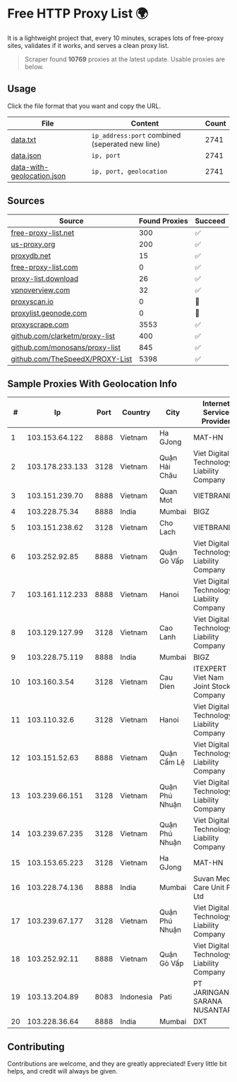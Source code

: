 
# Free HTTP Proxy List 🌍

It is a lightweight project that, every 10 minutes, scrapes lots of free-proxy sites, validates if it works, and serves a clean proxy list.


> Scraper found **10769** proxies at the latest update. Usable proxies are below.

## Usage

Click the file format that you want and copy the URL.


|File|Content|Count|
|----|-------|-----|
|[data.txt](https://raw.githubusercontent.com/themiralay/Proxy-List-World/master/data.txt)|`ip_address:port` combined (seperated new line)|2741|
|[data.json](https://raw.githubusercontent.com/themiralay/Proxy-List-World/master/data.json)|`ip, port`|2741|
|[data-with-geolocation.json](https://raw.githubusercontent.com/themiralay/Proxy-List-World/master/data-with-geolocation.json)|`ip, port, geolocation`|2741|

## Sources

|Source|Found Proxies|Succeed|
|------|-------------|-------|
|[free-proxy-list.net](https://free-proxy-list.net)|300|✅|
|[us-proxy.org](https://www.us-proxy.org)|200|✅|
|[proxydb.net](http://proxydb.net)|15|✅|
|[free-proxy-list.com](https://free-proxy-list.com/?page=&port=&type%5B%5D=http&type%5B%5D=https&up_time=0&search=Search)|0|✅|
|[proxy-list.download](https://www.proxy-list.download/HTTP)|26|✅|
|[vpnoverview.com](https://vpnoverview.com/privacy/anonymous-browsing/free-proxy-servers)|32|✅|
|[proxyscan.io](https://www.proxyscan.io)|0|🚫|
|[proxylist.geonode.com](https://proxylist.geonode.com/api/proxy-list?limit=300&page=1&sort_by=lastChecked&sort_type=desc&protocols=http,https)|0|🚫|
|[proxyscrape.com](https://api.proxyscrape.com/v2/?request=displayproxies&protocol=http&timeout=10000&country=all&ssl=all&anonymity=all)|3553|✅|
|[github.com/clarketm/proxy-list](https://raw.githubusercontent.com/clarketm/proxy-list/master/proxy-list-raw.txt)|400|✅|
|[github.com/monosans/proxy-list](https://raw.githubusercontent.com/monosans/proxy-list/main/proxies/http.txt)|845|✅|
|[github.com/TheSpeedX/PROXY-List](https://raw.githubusercontent.com/TheSpeedX/PROXY-List/master/http.txt)|5398|✅|


## Sample Proxies With Geolocation Info

|#|Ip|Port|Country|City|Internet Service Provider|
|-|--|----|-------|----|-------------------------|
|1|103.153.64.122|8888|Vietnam|Ha GJong|MAT-HN|
|2|103.178.233.133|3128|Vietnam|Quận Hải Châu|Viet Digital Technology Liability Company|
|3|103.151.239.70|8888|Vietnam|Quan Mot|VIETBRANDS|
|4|103.228.75.34|8888|India|Mumbai|BIGZ|
|5|103.151.238.62|3128|Vietnam|Cho Lach|VIETBRANDS|
|6|103.252.92.85|8888|Vietnam|Quận Gò Vấp|Viet Digital Technology Liability Company|
|7|103.161.112.233|8888|Vietnam|Hanoi|Viet Digital Technology Liability Company|
|8|103.129.127.99|3128|Vietnam|Cao Lanh|Viet Digital Technology Liability Company|
|9|103.228.75.119|8888|India|Mumbai|BIGZ|
|10|103.160.3.54|3128|Vietnam|Cau Dien|ITEXPERT Viet Nam Joint Stock Company|
|11|103.110.32.6|3128|Vietnam|Hanoi|Viet Digital Technology Liability Company|
|12|103.151.52.63|8888|Vietnam|Quận Cẩm Lệ|Viet Digital Technology Liability Company|
|13|103.239.66.151|3128|Vietnam|Quận Phú Nhuận|Viet Digital Technology Liability Company|
|14|103.239.67.235|3128|Vietnam|Quận Phú Nhuận|Viet Digital Technology Liability Company|
|15|103.153.65.223|3128|Vietnam|Ha GJong|MAT-HN|
|16|103.228.74.136|8888|India|Mumbai|Suvan Medi Care Unit Pvt Ltd|
|17|103.239.67.177|3128|Vietnam|Quận Phú Nhuận|Viet Digital Technology Liability Company|
|18|103.252.92.11|8888|Vietnam|Quận Gò Vấp|Viet Digital Technology Liability Company|
|19|103.13.204.89|8083|Indonesia|Pati|PT JARINGANKU SARANA NUSANTARA|
|20|103.228.36.64|8888|India|Mumbai|DXT|



## Contributing

Contributions are welcome, and they are greatly appreciated! Every
little bit helps, and credit will always be given.

